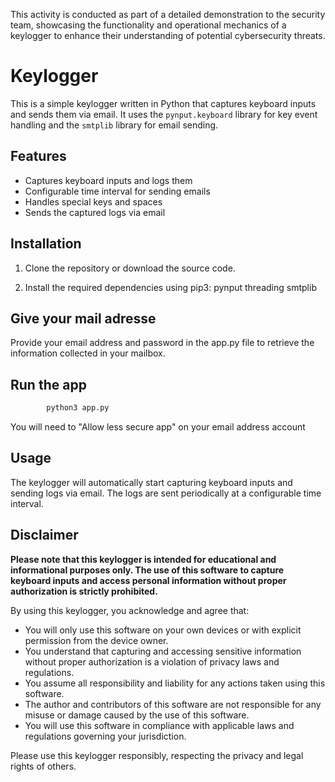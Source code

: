 This activity is conducted as part of a detailed demonstration to the security team, showcasing the functionality and operational mechanics of a keylogger to enhance their understanding of potential cybersecurity threats.

# Keylogger

This is a simple keylogger written in Python that captures keyboard inputs and sends them via email. It uses the `pynput.keyboard` library for key event handling and the `smtplib` library for email sending.

## Features

- Captures keyboard inputs and logs them
- Configurable time interval for sending emails
- Handles special keys and spaces
- Sends the captured logs via email

## Installation

1. Clone the repository or download the source code.

2. Install the required dependencies using pip3: pynput threading smtplib

## Give your mail adresse

Provide your email address and password in the app.py file to retrieve the information collected in your mailbox.

## Run the app
```bash
        python3 app.py
```
You will need to "Allow less secure app" on your email address account
## Usage

The keylogger will automatically start capturing keyboard inputs and sending logs via email. The logs are sent periodically at a configurable time interval.

## Disclaimer

**Please note that this keylogger is intended for educational and informational purposes only. The use of this software to capture keyboard inputs and access personal information without proper authorization is strictly prohibited.**

By using this keylogger, you acknowledge and agree that:

- You will only use this software on your own devices or with explicit permission from the device owner.
- You understand that capturing and accessing sensitive information without proper authorization is a violation of privacy laws and regulations.
- You assume all responsibility and liability for any actions taken using this software.
- The author and contributors of this software are not responsible for any misuse or damage caused by the use of this software.
- You will use this software in compliance with applicable laws and regulations governing your jurisdiction.

Please use this keylogger responsibly, respecting the privacy and legal rights of others.

